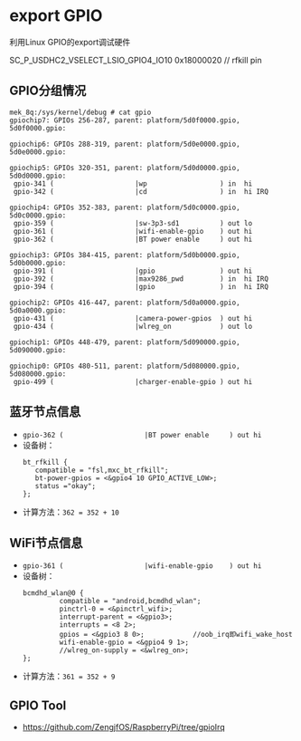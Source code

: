 # export GPIO

利用Linux GPIO的export调试硬件

SC_P_USDHC2_VSELECT_LSIO_GPIO4_IO10 0x18000020              // rfkill pin

## GPIO分组情况

```
mek_8q:/sys/kernel/debug # cat gpio
gpiochip7: GPIOs 256-287, parent: platform/5d0f0000.gpio, 5d0f0000.gpio:

gpiochip6: GPIOs 288-319, parent: platform/5d0e0000.gpio, 5d0e0000.gpio:

gpiochip5: GPIOs 320-351, parent: platform/5d0d0000.gpio, 5d0d0000.gpio:
 gpio-341 (                    |wp                  ) in  hi
 gpio-342 (                    |cd                  ) in  hi IRQ

gpiochip4: GPIOs 352-383, parent: platform/5d0c0000.gpio, 5d0c0000.gpio:
 gpio-359 (                    |sw-3p3-sd1          ) out lo
 gpio-361 (                    |wifi-enable-gpio    ) out hi
 gpio-362 (                    |BT power enable     ) out hi

gpiochip3: GPIOs 384-415, parent: platform/5d0b0000.gpio, 5d0b0000.gpio:
 gpio-391 (                    |gpio                ) out hi
 gpio-392 (                    |max9286_pwd         ) in  hi IRQ
 gpio-394 (                    |gpio                ) in  hi IRQ

gpiochip2: GPIOs 416-447, parent: platform/5d0a0000.gpio, 5d0a0000.gpio:
 gpio-431 (                    |camera-power-gpios  ) out hi
 gpio-434 (                    |wlreg_on            ) out lo

gpiochip1: GPIOs 448-479, parent: platform/5d090000.gpio, 5d090000.gpio:

gpiochip0: GPIOs 480-511, parent: platform/5d080000.gpio, 5d080000.gpio:
 gpio-499 (                    |charger-enable-gpio ) out hi
```

## 蓝牙节点信息

* `gpio-362 (                    |BT power enable     ) out hi`
* 设备树：
  ```
  bt_rfkill {
     compatible = "fsl,mxc_bt_rfkill";
     bt-power-gpios = <&gpio4 10 GPIO_ACTIVE_LOW>;
     status ="okay";
  };
  ```
* 计算方法：`362 = 352 + 10`

## WiFi节点信息

* `gpio-361 (                    |wifi-enable-gpio    ) out hi`
* 设备树：
  ```
  bcmdhd_wlan@0 {
           compatible = "android,bcmdhd_wlan";
           pinctrl-0 = <&pinctrl_wifi>;
           interrupt-parent = <&gpio3>;
           interrupts = <8 2>;
           gpios = <&gpio3 8 0>;            //oob_irq即wifi_wake_host
           wifi-enable-gpio = <&gpio4 9 1>;
           //wlreg_on-supply = <&wlreg_on>;
  };
  ```
* 计算方法：`361 = 352 + 9`

## GPIO Tool

* https://github.com/ZengjfOS/RaspberryPi/tree/gpioIrq